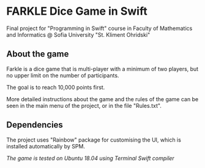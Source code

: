 # FARKLE Dice Game in Swift

Final project for "Programming in Swift" course in Faculty of Mathematics and Informatics @ Sofia University "St. Kliment Ohridski"

## About the game

Farkle is a dice game that is multi-player with a minimum of two players, but no upper limit on the 
number of participants. 

The goal is to reach 10,000 points first.

More detailed instructions about the game and the rules of the game can be seen in the main menu of the project, or in the file "Rules.txt".

## Dependencies

The project uses "Rainbow" package for customising the UI, which is installed automatically by SPM.

*The game is tested on Ubuntu 18.04 using Terminal Swift compiler*